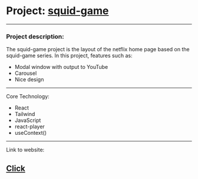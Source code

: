 <h1>Project: <a href="https://squid-game-iota.vercel.app/">
squid-game</a></h1>

---

<h3>Project description: </h3>

The squid-game project is the layout of the netflix home page based on the squid-game series. In this project, features such as:

- Modal window with output to YouTube
- Carousel
- Nice design

--- 

Core Technology:
- React
- Tailwind
- JavaScript
- react-player
- useContext()
---

Link to website: <h2><a href="https://squid-game-iota.vercel.app/"> Click </a></h2>
